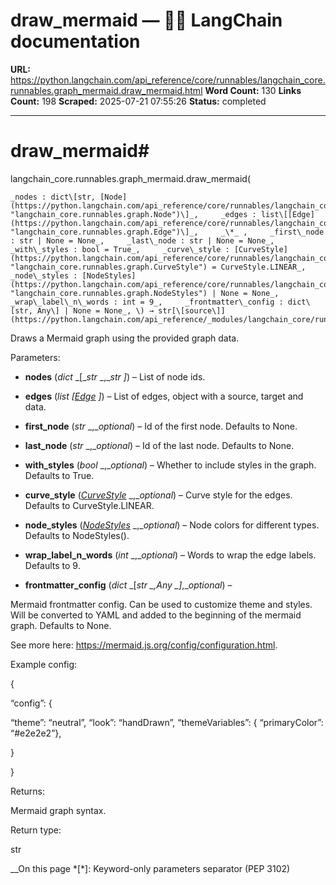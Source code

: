 # draw_mermaid — 🦜🔗 LangChain  documentation

**URL:** https://python.langchain.com/api_reference/core/runnables/langchain_core.runnables.graph_mermaid.draw_mermaid.html
**Word Count:** 130
**Links Count:** 198
**Scraped:** 2025-07-21 07:55:26
**Status:** completed

---

# draw\_mermaid\#

langchain\_core.runnables.graph\_mermaid.draw\_mermaid\(

    _nodes : dict\[str, [Node](https://python.langchain.com/api_reference/core/runnables/langchain_core.runnables.graph.Node.html#langchain_core.runnables.graph.Node "langchain_core.runnables.graph.Node")\]_,     _edges : list\[[Edge](https://python.langchain.com/api_reference/core/runnables/langchain_core.runnables.graph.Edge.html#langchain_core.runnables.graph.Edge "langchain_core.runnables.graph.Edge")\]_,     _\*_ ,     _first\_node : str | None = None_,     _last\_node : str | None = None_,     _with\_styles : bool = True_,     _curve\_style : [CurveStyle](https://python.langchain.com/api_reference/core/runnables/langchain_core.runnables.graph.CurveStyle.html#langchain_core.runnables.graph.CurveStyle "langchain_core.runnables.graph.CurveStyle") = CurveStyle.LINEAR_,     _node\_styles : [NodeStyles](https://python.langchain.com/api_reference/core/runnables/langchain_core.runnables.graph.NodeStyles.html#langchain_core.runnables.graph.NodeStyles "langchain_core.runnables.graph.NodeStyles") | None = None_,     _wrap\_label\_n\_words : int = 9_,     _frontmatter\_config : dict\[str, Any\] | None = None_, \) → str[\[source\]](https://python.langchain.com/api_reference/_modules/langchain_core/runnables/graph_mermaid.html#draw_mermaid)\#     

Draws a Mermaid graph using the provided graph data.

Parameters:     

  * **nodes** \(_dict_ _\[__str_ _,__str_ _\]_\) – List of node ids.

  * **edges** \(_list_ _\[_[_Edge_](https://python.langchain.com/api_reference/core/runnables/langchain_core.runnables.graph.Edge.html#langchain_core.runnables.graph.Edge "langchain_core.runnables.graph.Edge") _\]_\) – List of edges, object with a source, target and data.

  * **first\_node** \(_str_ _,__optional_\) – Id of the first node. Defaults to None.

  * **last\_node** \(_str_ _,__optional_\) – Id of the last node. Defaults to None.

  * **with\_styles** \(_bool_ _,__optional_\) – Whether to include styles in the graph. Defaults to True.

  * **curve\_style** \([_CurveStyle_](https://python.langchain.com/api_reference/core/runnables/langchain_core.runnables.graph.CurveStyle.html#langchain_core.runnables.graph.CurveStyle "langchain_core.runnables.graph.CurveStyle") _,__optional_\) – Curve style for the edges. Defaults to CurveStyle.LINEAR.

  * **node\_styles** \([_NodeStyles_](https://python.langchain.com/api_reference/core/runnables/langchain_core.runnables.graph.NodeStyles.html#langchain_core.runnables.graph.NodeStyles "langchain_core.runnables.graph.NodeStyles") _,__optional_\) – Node colors for different types. Defaults to NodeStyles\(\).

  * **wrap\_label\_n\_words** \(_int_ _,__optional_\) – Words to wrap the edge labels. Defaults to 9.

  * **frontmatter\_config** \(_dict_ _\[__str_ _,__Any_ _\]__,__optional_\) – 

Mermaid frontmatter config. Can be used to customize theme and styles. Will be converted to YAML and added to the beginning of the mermaid graph. Defaults to None.

See more here: <https://mermaid.js.org/config/configuration.html>.

Example config:                  

\{     

“config”: \{     

“theme”: “neutral”, “look”: “handDrawn”, “themeVariables”: \{ “primaryColor”: “\#e2e2e2”\},

\}

\}

Returns:     

Mermaid graph syntax.

Return type:     

str

__On this page   *[\*]: Keyword-only parameters separator (PEP 3102)